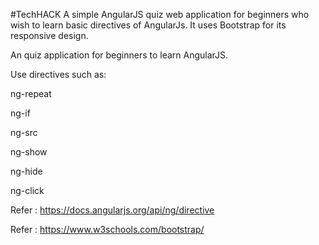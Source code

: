 #TechHACK
A simple AngularJS quiz web application for beginners who wish to learn basic directives of AngularJs. It uses Bootstrap for its responsive design.

An quiz application for beginners to learn AngularJS.

Use directives such as:
 
  ng-repeat
  
  ng-if
  
  ng-src
  
  ng-show
  
  ng-hide
  
  ng-click 

Refer : https://docs.angularjs.org/api/ng/directive

Refer : https://www.w3schools.com/bootstrap/
